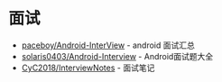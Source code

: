 # 面试
 * [paceboy/Android-InterView](https://github.com/paceboy/Android-InterView) - android 面试汇总
 * [solaris0403/Android-Interview](https://github.com/solaris0403/Android-Interview) - Android面试题大全
 * [CyC2018/InterviewNotes](https://github.com/CyC2018/InterviewNotes) - 面试笔记
